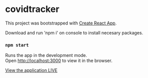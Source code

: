 # covidtracker

This project was bootstrapped with [Create React App](https://github.com/facebook/create-react-app).

Download and run 'npm i' on console to install necesary packages.

### `npm start`

Runs the app in the development mode.<br />
Open [http://localhost:3000](http://localhost:3000) to view it in the browser.

<a href='https://covidtracker-meg.netlify.app/'>View the application LIVE</a>
